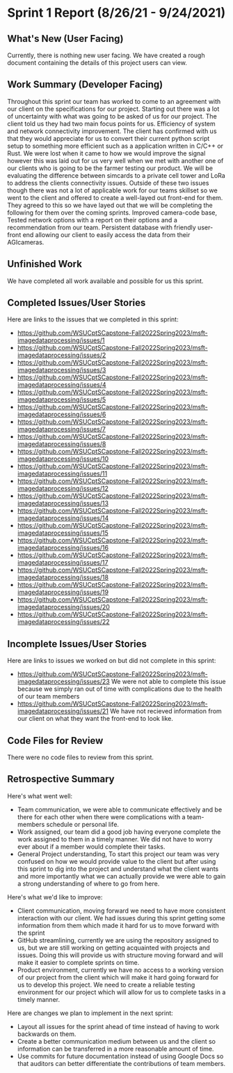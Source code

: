 # Sprint 1 Report (8/26/21 - 9/24/2021)

## What's New (User Facing)
 Currently, there is nothing new user facing. We have created a rough document containing the details of this project users can view.

## Work Summary (Developer Facing)
Throughout this sprint our team has worked to come to an agreement with our client on the specifications for our project. Starting out there was a lot of uncertainty with what was going to be asked of us for our project. The client told us they had two main focus points for us. Efficiency of system and network connectivity improvement. 
The client has confirmed with us that they would appreciate for us to convert their current python script setup to something more efficient such as a application written in C/C++ or Rust. We were lost when it came to how we would improve the signal however this was laid out for us very well when we met with another one of our clients who is going to be the farmer testing our product.
We will be evaluating the difference between simcards to a private cell tower and LoRa to address the clients connectivity issues. Outside of these two issues though there was not a lot of applicable work for our teams skillset so we went to the client and offered to create a well-layed out front-end for them. 
They agreed to this so we have layed out that we will be completing the following for them over the coming sprints. Improved camera-code base, Tested network options with a report on their options and a recommendation from our team. Persistent database with friendly user-front end allowing our client to easily access the data from their AGIcameras.

## Unfinished Work
We have completed all work available and possible for us this sprint.

## Completed Issues/User Stories
Here are links to the issues that we completed in this sprint:
 * https://github.com/WSUCptSCapstone-Fall2022Spring2023/msft-imagedataprocessing/issues/1
 * https://github.com/WSUCptSCapstone-Fall2022Spring2023/msft-imagedataprocessing/issues/2
 * https://github.com/WSUCptSCapstone-Fall2022Spring2023/msft-imagedataprocessing/issues/3
 * https://github.com/WSUCptSCapstone-Fall2022Spring2023/msft-imagedataprocessing/issues/4
 * https://github.com/WSUCptSCapstone-Fall2022Spring2023/msft-imagedataprocessing/issues/5
 * https://github.com/WSUCptSCapstone-Fall2022Spring2023/msft-imagedataprocessing/issues/6
 * https://github.com/WSUCptSCapstone-Fall2022Spring2023/msft-imagedataprocessing/issues/7
 * https://github.com/WSUCptSCapstone-Fall2022Spring2023/msft-imagedataprocessing/issues/8
 * https://github.com/WSUCptSCapstone-Fall2022Spring2023/msft-imagedataprocessing/issues/10
 * https://github.com/WSUCptSCapstone-Fall2022Spring2023/msft-imagedataprocessing/issues/11
 * https://github.com/WSUCptSCapstone-Fall2022Spring2023/msft-imagedataprocessing/issues/12
 * https://github.com/WSUCptSCapstone-Fall2022Spring2023/msft-imagedataprocessing/issues/13
 * https://github.com/WSUCptSCapstone-Fall2022Spring2023/msft-imagedataprocessing/issues/14
 * https://github.com/WSUCptSCapstone-Fall2022Spring2023/msft-imagedataprocessing/issues/15
 * https://github.com/WSUCptSCapstone-Fall2022Spring2023/msft-imagedataprocessing/issues/16
 * https://github.com/WSUCptSCapstone-Fall2022Spring2023/msft-imagedataprocessing/issues/17
 * https://github.com/WSUCptSCapstone-Fall2022Spring2023/msft-imagedataprocessing/issues/18
 * https://github.com/WSUCptSCapstone-Fall2022Spring2023/msft-imagedataprocessing/issues/19
 * https://github.com/WSUCptSCapstone-Fall2022Spring2023/msft-imagedataprocessing/issues/20
 * https://github.com/WSUCptSCapstone-Fall2022Spring2023/msft-imagedataprocessing/issues/22
 
 ## Incomplete Issues/User Stories
 Here are links to issues we worked on but did not complete in this sprint:
 
 * https://github.com/WSUCptSCapstone-Fall2022Spring2023/msft-imagedataprocessing/issues/23 We were not able to complete this issue because we simply ran out of time with complications due to the health of our team members
 * https://github.com/WSUCptSCapstone-Fall2022Spring2023/msft-imagedataprocessing/issues/21 We have not recieved information from our client on what they want the front-end to look like.

## Code Files for Review
There were no code files to review from this sprint.
 
## Retrospective Summary
Here's what went well:
  * Team communication, we were able to communicate effectively and be there for each other when there were complications with a team-members schedule or personal life.
  * Work assigned, our team did a good job having everyone complete the work assigned to them in a timely manner. We did not have to worry ever about if a member would complete their tasks.
  * General Project understanding, To start this project our team was very confused on how we would provide value to the client but after using this sprint to dig into the project and understand what the client wants and more importantly what we can actually provide we were able to gain a strong understanding of where to go from here.
 
Here's what we'd like to improve:
   * Client communication, moving forward we need to have more consistent interaction with our client. We had issues during this sprint getting some information from them which made it hard for us to move forward with the sprint
   * GitHub streamlining, currently we are using the repository assigned to us, but we are still working on getting acquainted with projects and issues. Doing this will provide us with structure moving forward and will make it easier to complete sprints on time.
   * Product environment, currently we have no access to a working version of our project from the client which will make it hard going forward for us to develop this project. We need to create a reliable testing environment for our project which will allow for us to complete tasks in a timely manner.
  
Here are changes we plan to implement in the next sprint:
   * Layout all issues for the sprint ahead of time instead of having to work backwards on them.
   * Create a better communication medium between us and the client so information can be transferred in a more reasonable amount of time.
   * Use commits for future documentation instead of using Google Docs so that auditors can better differentiate the contributions of team members.